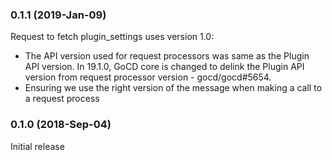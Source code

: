 ### 0.1.1 (2019-Jan-09)

Request to fetch plugin_settings uses version 1.0:
  * The API version used for request processors was same as the Plugin API
    version. In 19.1.0, GoCD core is changed to delink the Plugin API
    version from request processor version - gocd/gocd#5654.
  * Ensuring we use the right version of the message when making a call to
    a request process

### 0.1.0 (2018-Sep-04)

Initial release
